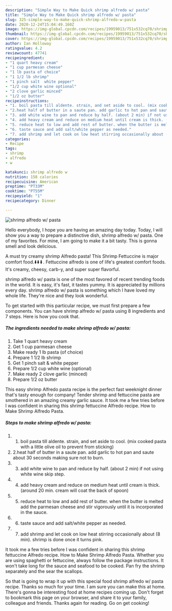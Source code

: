 ```yaml
---
description: "Simple Way to Make Quick shrimp alfredo w/ pasta"
title: "Simple Way to Make Quick shrimp alfredo w/ pasta"
slug: 325-simple-way-to-make-quick-shrimp-alfredo-w-pasta
date: 2020-12-24T15:04:49.160Z
image: https://img-global.cpcdn.com/recipes/19959013/751x532cq70/shrimp-alfredo-w-pasta-recipe-main-photo.jpg
thumbnail: https://img-global.cpcdn.com/recipes/19959013/751x532cq70/shrimp-alfredo-w-pasta-recipe-main-photo.jpg
cover: https://img-global.cpcdn.com/recipes/19959013/751x532cq70/shrimp-alfredo-w-pasta-recipe-main-photo.jpg
author: Ian Holloway
ratingvalue: 4.2
reviewcount: 47741
recipeingredient:
- "1 quart heavy cream"
- "1 cup parmesan cheese"
- "1 lb pasta of choice"
- "1 1/2 lb shrimp"
- "1 pinch salt  white pepper"
- "1/2 cup white wine optional"
- "2 clove garlic minced"
- "1/2 oz butter"
recipeinstructions:
- "1. boil pasta till aldente. strain, and set aside to cool. (mix cooked pasta with a little olive oil to prevent from sticking)"
- "2.heat half of butter in a saute pan. add garlic to hot pan and saute about 30 seconds making sure not to burn."
- "3. add white wine to pan and reduce by half. (about 2 min) if not using white wine skip step."
- "4. add heavy cream and reduce on medium heat until cream is thick. (around 20 min. cream will coat the back of spoon)"
- "5. reduce heat to low and add rest of butter. when the butter is melted add the parmesan cheese and stir vigorously until it is incorporated in the sauce."
- "6. taste sauce and add salt/white pepper as needed."
- "7. add shrimp and let cook on low heat stirring occasionally about (8 min). shrimp is done once it turns pink."
categories:
- Recipe
tags:
- shrimp
- alfredo
- w

katakunci: shrimp alfredo w 
nutrition: 158 calories
recipecuisine: American
preptime: "PT33M"
cooktime: "PT55M"
recipeyield: "1"
recipecategory: Dinner

---
```



![shrimp alfredo w/ pasta](https://img-global.cpcdn.com/recipes/19959013/751x532cq70/shrimp-alfredo-w-pasta-recipe-main-photo.jpg)

Hello everybody, I hope you are having an amazing day today. Today, I will show you a way to prepare a distinctive dish, shrimp alfredo w/ pasta. One of my favorites. For mine, I am going to make it a bit tasty. This is gonna smell and look delicious.

A must try creamy shrimp Alfredo pasta! This Shrimp Fettuccine is major comfort food.⬇️⬇️⬇. Fettuccine alfredo is one of life&#39;s greatest comfort foods. It&#39;s creamy, cheesy, carb-y, and super super flavorful.

shrimp alfredo w/ pasta is one of the most favored of recent trending foods in the world. It is easy, it's fast, it tastes yummy. It is appreciated by millions every day. shrimp alfredo w/ pasta is something which I have loved my whole life. They're nice and they look wonderful.


To get started with this particular recipe, we must first prepare a few components. You can have shrimp alfredo w/ pasta using 8 ingredients and 7 steps. Here is how you cook that.

<!--inarticleads1-->

##### The ingredients needed to make shrimp alfredo w/ pasta:

1. Take 1 quart heavy cream
1. Get 1 cup parmesan cheese
1. Make ready 1 lb pasta (of choice)
1. Prepare 1 1/2 lb shrimp
1. Get 1 pinch salt &amp; white pepper
1. Prepare 1/2 cup white wine (optional)
1. Make ready 2 clove garlic (minced)
1. Prepare 1/2 oz butter


This easy shrimp Alfredo pasta recipe is the perfect fast weeknight dinner that&#39;s tasty enough for company! Tender shrimp and fettuccine pasta are smothered in an amazing creamy garlic sauce. It took me a few tries before I was confident in sharing this shrimp fettuccine Alfredo recipe. How to Make Shrimp Alfredo Pasta. 

<!--inarticleads2-->

##### Steps to make shrimp alfredo w/ pasta:

1. 1. boil pasta till aldente. strain, and set aside to cool. (mix cooked pasta with a little olive oil to prevent from sticking)
1. 2.heat half of butter in a saute pan. add garlic to hot pan and saute about 30 seconds making sure not to burn.
1. 3. add white wine to pan and reduce by half. (about 2 min) if not using white wine skip step.
1. 4. add heavy cream and reduce on medium heat until cream is thick. (around 20 min. cream will coat the back of spoon)
1. 5. reduce heat to low and add rest of butter. when the butter is melted add the parmesan cheese and stir vigorously until it is incorporated in the sauce.
1. 6. taste sauce and add salt/white pepper as needed.
1. 7. add shrimp and let cook on low heat stirring occasionally about (8 min). shrimp is done once it turns pink.


It took me a few tries before I was confident in sharing this shrimp fettuccine Alfredo recipe. How to Make Shrimp Alfredo Pasta. Whether you are using spaghetti or fettuccine, always follow the package instructions. It won&#39;t take long for the sauce and seafood to be cooked. Pan fry the shrimp separately and the sear the scallops. 

So that is going to wrap it up with this special food shrimp alfredo w/ pasta recipe. Thanks so much for your time. I am sure you can make this at home. There's gonna be interesting food at home recipes coming up. Don't forget to bookmark this page on your browser, and share it to your family, colleague and friends. Thanks again for reading. Go on get cooking!
